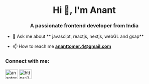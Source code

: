 <h1 align="center">Hi 👋, I'm Anant</h1>
<h3 align="center">A passionate frontend developer from India</h3>

- 💬 Ask me about ** javascipt, reactjs, nextjs, webGL and gsap**

- 📫 How to reach me **ananttomer.4@gmail.com**

<h3 align="left">Connect with me:</h3>
<p align="left">
<a href="https://twitter.com/anantpratap" target="blank"><img align="center" src="https://raw.githubusercontent.com/rahuldkjain/github-profile-readme-generator/master/src/images/icons/Social/twitter.svg" alt="anantpratap" height="30" width="40" /></a>
<a href="https://linkedin.com/in/https://www.linkedin.com/in/anant-pratap-singh/" target="blank"><img align="center" src="https://raw.githubusercontent.com/rahuldkjain/github-profile-readme-generator/master/src/images/icons/Social/linked-in-alt.svg" alt="https://www.linkedin.com/in/anant-pratap-singh/" height="30" width="40" /></a>
</p>

